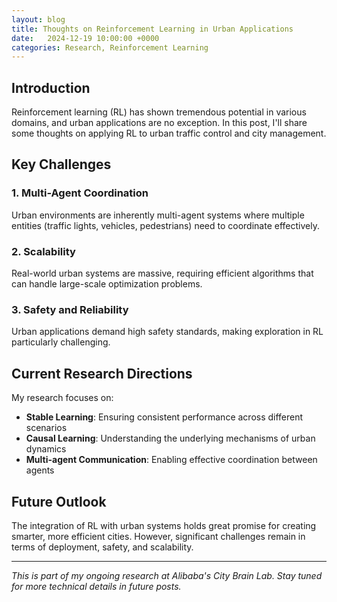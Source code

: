 ```yaml
---
layout: blog
title: Thoughts on Reinforcement Learning in Urban Applications
date:   2024-12-19 10:00:00 +0000
categories: Research, Reinforcement Learning
---
```


## Introduction

Reinforcement learning (RL) has shown tremendous potential in various domains, and urban applications are no exception. In this post, I'll share some thoughts on applying RL to urban traffic control and city management.

## Key Challenges

### 1. Multi-Agent Coordination
Urban environments are inherently multi-agent systems where multiple entities (traffic lights, vehicles, pedestrians) need to coordinate effectively.

### 2. Scalability
Real-world urban systems are massive, requiring efficient algorithms that can handle large-scale optimization problems.

### 3. Safety and Reliability
Urban applications demand high safety standards, making exploration in RL particularly challenging.

## Current Research Directions

My research focuses on:
- **Stable Learning**: Ensuring consistent performance across different scenarios
- **Causal Learning**: Understanding the underlying mechanisms of urban dynamics
- **Multi-agent Communication**: Enabling effective coordination between agents

## Future Outlook

The integration of RL with urban systems holds great promise for creating smarter, more efficient cities. However, significant challenges remain in terms of deployment, safety, and scalability.

---

*This is part of my ongoing research at Alibaba's City Brain Lab. Stay tuned for more technical details in future posts.* 